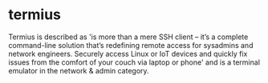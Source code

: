 # termius
Termius is described as 'is more than a mere SSH client – it’s a complete command-line solution that’s redefining remote access for sysadmins and network engineers. Securely access Linux or IoT devices and quickly fix issues from the comfort of your couch via laptop or phone' and is a terminal emulator in the network &amp; admin category.
